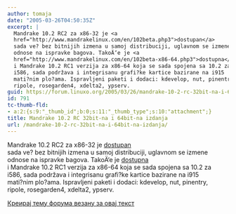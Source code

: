 ```yaml
---
author: tomaja
date: "2005-03-26T04:50:35Z"
excerpt: |
  Mandrake 10.2 RC2 za x86-32 je <a
  href="http://www.mandrakelinux.com/en/102beta.php3">dostupan</a>
  sada ve? bez bitnijih izmena u samoj distribuciji, uglavnom se izmene
  odnose na ispravke bagova. TakoÄ‘e je <a
  href="http://www.mandrakelinux.com/en/102beta-x86-64.php3">dostupna</a>
  i Mandrake 10.2 RC1 verzija za x86-64 koja se sada spojena sa 10.2 za
  i586, sada podržava i integrisanu grafi?ke kartice bazirane na i915
  mati?nim plo?ama. Ispravljeni paketi i dodaci: kdevelop, nut, pinentry,
  ripole, rosegarden4, xdelta2, ypserv.
guid: https://forum.linuxo.org/2005/03/26/mandrake-10-2-rc-32bit-na-i-64bit-na-izdanja/
id: 791
tc-thumb-fld:
- a:2:{s:9:"_thumb_id";b:0;s:11:"_thumb_type";s:10:"attachment";}
title: Mandrake 10.2 RC 32bit-na i 64bit-na izdanja
url: /mandrake-10-2-rc-32bit-na-i-64bit-na-izdanja/
---
```

Mandrake 10.2 RC2 za x86-32 je [dostupan](http://www.mandrakelinux.com/en/102beta.php3)  
sada ve? bez bitnijih izmena u samoj distribuciji, uglavnom se izmene  
odnose na ispravke bagova. TakoÄ‘e je [dostupna](http://www.mandrakelinux.com/en/102beta-x86-64.php3)  
i Mandrake 10.2 RC1 verzija za x86-64 koja se sada spojena sa 10.2 za  
i586, sada podržava i integrisanu grafi?ke kartice bazirane na i915  
mati?nim plo?ama. Ispravljeni paketi i dodaci: kdevelop, nut, pinentry,  
ripole, rosegarden4, xdelta2, ypserv.  
<!--break-->

[Креирај тему форума везану за овај текст](https://linuxo.org/nova-tema-na-forumu/?se_pid=791)